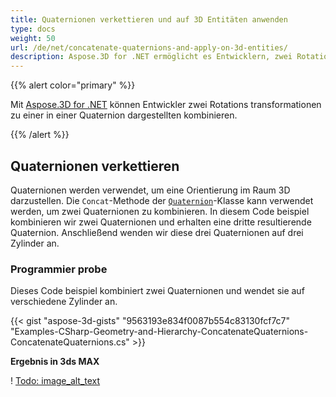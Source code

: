 ```yaml
---
title: Quaternionen verkettieren und auf 3D Entitäten anwenden
type: docs
weight: 50
url: /de/net/concatenate-quaternions-and-apply-on-3d-entities/
description: Aspose.3D for .NET ermöglicht es Entwicklern, zwei Rotations transformationen zu einer in einer Quaternion dargestellten zu kombinieren.
---
```

{{% alert color="primary" %}} 

Mit [Aspose.3D for .NET](https://www.aspose.com/products/3d) können Entwickler zwei Rotations transformationen zu einer in einer Quaternion dargestellten kombinieren.

{{% /alert %}} 
##  **Quaternionen verkettieren**
Quaternionen werden verwendet, um eine Orientierung im Raum 3D darzustellen. Die `Concat`-Methode der [`Quaternion`](https://reference.aspose.com/3d/net/aspose.threed.utilities/quaternion)-Klasse kann verwendet werden, um zwei Quaternionen zu kombinieren. In diesem Code beispiel kombinieren wir zwei Quaternionen und erhalten eine dritte resultierende Quaternion. Anschließend wenden wir diese drei Quaternionen auf drei Zylinder an.
###  **Programmier probe**
Dieses Code beispiel kombiniert zwei Quaternionen und wendet sie auf verschiedene Zylinder an.

{{< gist "aspose-3d-gists" "9563193e834f0087b554c83130fcf7c7" "Examples-CSharp-Geometry-and-Hierarchy-ConcatenateQuaternions-ConcatenateQuaternions.cs" >}}


**Ergebnis in 3ds MAX**

! [Todo: image_alt_text](concatenate-quaternions-and-apply-on-3d-entities_1.png)
